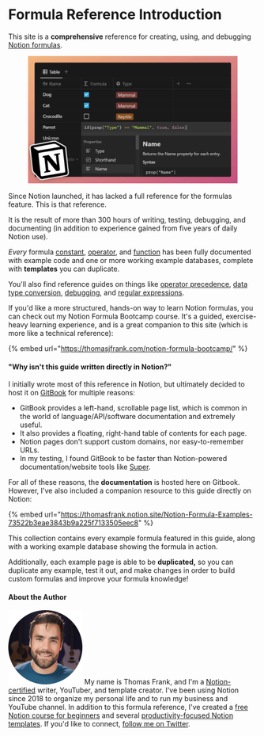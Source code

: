 # Formula Reference Introduction

This site is a **comprehensive** reference for creating, using, and debugging [Notion formulas](https://www.notion.so/help/formulas).

<figure><img src=".gitbook/assets/Simple Notion Formula.jpg" alt=""><figcaption></figcaption></figure>

Since Notion launched, it has lacked a full reference for the formulas feature. This is that reference.&#x20;

It is the result of more than 300 hours of writing, testing, debugging, and documenting (in addition to experience gained from five years of daily Notion use).&#x20;

_Every_ formula [constant](formula-components/constants/), [operator](formula-components/operators/), and [function](formula-components/functions/) has been fully documented with example code and one or more working example databases, complete with **templates** you can duplicate.

You'll also find reference guides on things like [operator precedence](reference/operator-precedence-and-associativity.md), [data type conversion](reference/converting-data-types.md), [debugging](reference/fixing-notion-formula-errors.md), and [regular expressions](reference/regular-expressions-in-notion-formulas.md).

If you'd like a more structured, hands-on way to learn Notion formulas, you can check out my Notion Formula Bootcamp course. It's a guided, exercise-heavy learning experience, and is a great companion to this site (which is more like a technical reference):

{% embed url="https://thomasjfrank.com/notion-formula-bootcamp/" %}

#### "Why isn't this guide written directly in Notion?"

I initially wrote most of this reference in Notion, but ultimately decided to host it on [GitBook](https://www.gitbook.com/) for multiple reasons:

* GitBook provides a left-hand, scrollable page list, which is common in the world of language/API/software documentation and extremely useful.
* It also provides a floating, right-hand table of contents for each page.
* Notion pages don't support custom domains, nor easy-to-remember URLs.
* In my testing, I found GitBook to be faster than Notion-powered documentation/website tools like [Super](https://super.so/).

For all of these reasons, the **documentation** is hosted here on Gitbook. However, I've also included a companion resource to this guide directly on Notion:

{% embed url="https://thomasfrank.notion.site/Notion-Formula-Examples-73522b3eae3843b9a225f7133505eec8" %}

This collection contains every example formula featured in this guide, along with a working example database showing the formula in action.

Additionally, each example page is able to be **duplicated,** so you can duplicate any example, test it out, and make changes in order to build custom formulas and improve your formula knowledge!

#### About the Author

<img src=".gitbook/assets/Notion Fundamentals with Thomas Frank - Avatar 2021 compressed (1).png" alt="" data-size="line"> My name is Thomas Frank, and I'm a [Notion-certified](https://www.credly.com/badges/95fae13a-17bf-4b4a-a3d2-d58c8a3e6a2a/public\_url) writer, YouTuber, and template creator. I've been using Notion since 2018 to organize my personal life and to run my business and YouTube channel. In addition to this formula reference, I've created a [free Notion course for beginners](https://thomasjfrank.com/fundamentals/) and several [productivity-focused Notion templates](https://thomasjfrank.com/templates/). If you'd like to connect, [follow me on Twitter](https://twitter.com/TomFrankly).

